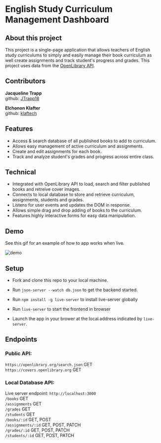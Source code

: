 
# English Study Curriculum Management Dashboard

  
## About this project
This project is a single-page application that allows teachers of English study curriculums to simply and easily manage their book curriculum as well create assignments and track student's progress and grades. This project uses data from the [OpenLibrary API](https://openlibrary.org/developers/api).
  

## Contributors
**Jacqueline Trapp**  
github: [JTrapp18](https://github.com/jtrapp18)  
  
**Elchonon Klafter**  
github: [klaftech](https://github.com/klaftech)
  
  
## Features

- Access & search database of all published books to add to curriculum. 
- Allows easy management of active curriculum and assignments.
- Create and edit assignments for each book.
- Track and analyze student's grades and progress across entire class.
  

## Technical   
- Integrated with OpenLibrary API to load, search and filter published books and retreive cover images. 
- Connects to local database to store and retrieve curriculum, assignments, students and grades. 
- Listens for user events and updates the DOM in response. 
- Allows simple drag and drop adding of books to the curriculum.
- Features highly interactive forms for easy data manipulation.  
  

## Demo
  
See this gif for an example of how to app works when live.
  
![demo](https://curriculum-content.s3.amazonaws.com/phase-1/phase-1-mock-cc-ramen-rater/demo-gif.gif)


## Setup

- Fork and clone this repo to your local machine.

- Run `json-server --watch db.json` to get the backend started.

- Run `npm install -g live-server` to install live-server globally

- Run `live-server` to start the frontend in browser

- Launch the app in your brower at the local address indicated by `live-server`.  
  
  
## Endpoints

### Public API:
`https://openlibrary.org/search.json` GET  
`https://covers.openlibrary.org` GET  
  
### Local Database API:  
Live server endpoint: `http://localhost:3000`  
`/books` GET  
`/assignments` GET  
`/grades` GET  
`/students` GET  
`/books/:id` GET, POST  
`/assignments/:id` GET, POST, PATCH  
`/grades/:id` GET, POST, PATCH  
`/students/:id` GET, POST, PATCH  
